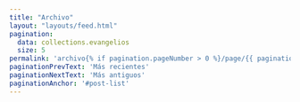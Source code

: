 ```yaml
---
title: "Archivo"
layout: "layouts/feed.html"
pagination:
  data: collections.evangelios
  size: 5
permalink: 'archivo{% if pagination.pageNumber > 0 %}/page/{{ pagination.pageNumber }}{% endif %}/index.html'
paginationPrevText: 'Más recientes'
paginationNextText: 'Más antiguos'
paginationAnchor: '#post-list'
---
```

